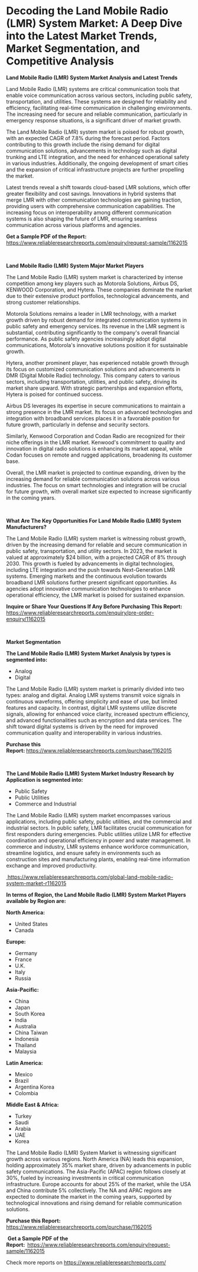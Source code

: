 <p><h1>Decoding the Land Mobile Radio (LMR) System Market: A Deep Dive into the Latest Market Trends, Market Segmentation, and Competitive Analysis</h1></p><p><strong>Land Mobile Radio (LMR) System Market Analysis and Latest Trends</strong></p>
<p><p>Land Mobile Radio (LMR) systems are critical communication tools that enable voice communication across various sectors, including public safety, transportation, and utilities. These systems are designed for reliability and efficiency, facilitating real-time communication in challenging environments. The increasing need for secure and reliable communication, particularly in emergency response situations, is a significant driver of market growth.</p><p>The Land Mobile Radio (LMR) system market is poised for robust growth, with an expected CAGR of 7.8% during the forecast period. Factors contributing to this growth include the rising demand for digital communication solutions, advancements in technology such as digital trunking and LTE integration, and the need for enhanced operational safety in various industries. Additionally, the ongoing development of smart cities and the expansion of critical infrastructure projects are further propelling the market.</p><p>Latest trends reveal a shift towards cloud-based LMR solutions, which offer greater flexibility and cost savings. Innovations in hybrid systems that merge LMR with other communication technologies are gaining traction, providing users with comprehensive communication capabilities. The increasing focus on interoperability among different communication systems is also shaping the future of LMR, ensuring seamless communication across various platforms and agencies.</p></p>
<p><strong>Get a Sample PDF of the Report:&nbsp;</strong> <a href="https://www.reliableresearchreports.com/enquiry/request-sample/1162015?utm_campaign=2252&utm_medium=2&utm_source=Github&utm_content=ia&utm_term=12022025&utm_id=land-mobile-radio-lmr-system">https://www.reliableresearchreports.com/enquiry/request-sample/1162015</a></p>
<p>&nbsp;</p>
<p><strong>Land Mobile Radio (LMR) System Major Market Players</strong></p>
<p><p>The Land Mobile Radio (LMR) system market is characterized by intense competition among key players such as Motorola Solutions, Airbus DS, KENWOOD Corporation, and Hytera. These companies dominate the market due to their extensive product portfolios, technological advancements, and strong customer relationships.</p><p>Motorola Solutions remains a leader in LMR technology, with a market growth driven by robust demand for integrated communication systems in public safety and emergency services. Its revenue in the LMR segment is substantial, contributing significantly to the company's overall financial performance. As public safety agencies increasingly adopt digital communications, Motorola's innovative solutions position it for sustainable growth.</p><p>Hytera, another prominent player, has experienced notable growth through its focus on customized communication solutions and advancements in DMR (Digital Mobile Radio) technology. This company caters to various sectors, including transportation, utilities, and public safety, driving its market share upward. With strategic partnerships and expansion efforts, Hytera is poised for continued success.</p><p>Airbus DS leverages its expertise in secure communications to maintain a strong presence in the LMR market. Its focus on advanced technologies and integration with broadband services places it in a favorable position for future growth, particularly in defense and security sectors.</p><p>Similarly, Kenwood Corporation and Codan Radio are recognized for their niche offerings in the LMR market. Kenwood's commitment to quality and innovation in digital radio solutions is enhancing its market appeal, while Codan focuses on remote and rugged applications, broadening its customer base.</p><p>Overall, the LMR market is projected to continue expanding, driven by the increasing demand for reliable communication solutions across various industries. The focus on smart technologies and integration will be crucial for future growth, with overall market size expected to increase significantly in the coming years.</p></p>
<p>&nbsp;</p>
<p><strong>What Are The Key Opportunities For Land Mobile Radio (LMR) System Manufacturers?</strong></p>
<p><p>The Land Mobile Radio (LMR) system market is witnessing robust growth, driven by the increasing demand for reliable and secure communication in public safety, transportation, and utility sectors. In 2023, the market is valued at approximately $24 billion, with a projected CAGR of 8% through 2030. This growth is fueled by advancements in digital technologies, including LTE integration and the push towards Next-Generation LMR systems. Emerging markets and the continuous evolution towards broadband LMR solutions further present significant opportunities. As agencies adopt innovative communication technologies to enhance operational efficiency, the LMR market is poised for sustained expansion.</p></p>
<p><strong>Inquire or Share Your Questions If Any Before Purchasing This Report:</strong> <a href="https://www.reliableresearchreports.com/enquiry/pre-order-enquiry/1162015?utm_campaign=2252&utm_medium=2&utm_source=Github&utm_content=ia&utm_term=12022025&utm_id=land-mobile-radio-lmr-system">https://www.reliableresearchreports.com/enquiry/pre-order-enquiry/1162015</a></p>
<p>&nbsp;</p>
<p><strong>Market Segmentation</strong></p>
<p><strong>The Land Mobile Radio (LMR) System Market Analysis by types is segmented into:</strong></p>
<p><ul><li>Analog</li><li>Digital</li></ul></p>
<p><p>The Land Mobile Radio (LMR) system market is primarily divided into two types: analog and digital. Analog LMR systems transmit voice signals in continuous waveforms, offering simplicity and ease of use, but limited features and capacity. In contrast, digital LMR systems utilize discrete signals, allowing for enhanced voice clarity, increased spectrum efficiency, and advanced functionalities such as encryption and data services. The shift toward digital systems is driven by the need for improved communication quality and interoperability in various industries.</p></p>
<p><strong>Purchase this Report:&nbsp;</strong><a href="https://www.reliableresearchreports.com/purchase/1162015?utm_campaign=2252&utm_medium=2&utm_source=Github&utm_content=ia&utm_term=12022025&utm_id=land-mobile-radio-lmr-system">https://www.reliableresearchreports.com/purchase/1162015</a></p>
<p>&nbsp;</p>
<p><strong>The Land Mobile Radio (LMR) System Market Industry Research by Application is segmented into:</strong></p>
<p><ul><li>Public Safety</li><li>Public Utilities</li><li>Commerce and Industrial</li></ul></p>
<p><p>The Land Mobile Radio (LMR) system market encompasses various applications, including public safety, public utilities, and the commercial and industrial sectors. In public safety, LMR facilitates crucial communication for first responders during emergencies. Public utilities utilize LMR for effective coordination and operational efficiency in power and water management. In commerce and industry, LMR systems enhance workforce communication, streamline logistics, and ensure safety in environments such as construction sites and manufacturing plants, enabling real-time information exchange and improved productivity.</p></p>
<p><a href="https://www.reliableresearchreports.com/global-land-mobile-radio-system-market-r1162015?utm_campaign=2252&utm_medium=2&utm_source=Github&utm_content=ia&utm_term=12022025&utm_id=land-mobile-radio-lmr-system">&nbsp;https://www.reliableresearchreports.com/global-land-mobile-radio-system-market-r1162015</a></p>
<p><strong>In terms of Region, the Land Mobile Radio (LMR) System Market Players available by Region are:</strong></p>
<p>
    <p> <strong> North America: </strong>
        <ul>
            <li>United States</li>
            <li>Canada</li>
        </ul>
        </p> 
    <p> <strong> Europe: </strong>
        <ul>
            <li>Germany</li>
            <li>France</li>
            <li>U.K.</li>
            <li>Italy</li>
            <li>Russia</li>
        </ul>
        </p> 
    <p> <strong> Asia-Pacific: </strong>
        <ul>
            <li>China</li>
            <li>Japan</li>
            <li>South Korea</li>
            <li>India</li>
            <li>Australia</li>
            <li>China Taiwan</li>
            <li>Indonesia</li>
            <li>Thailand</li>
            <li>Malaysia</li>
        </ul>
        </p> 
    <p> <strong> Latin America: </strong>
        <ul>
            <li>Mexico</li>
            <li>Brazil</li>
            <li>Argentina Korea</li>
            <li>Colombia</li>
        </ul>
        </p> 
    <p> <strong> Middle East & Africa: </strong>
        <ul>
            <li>Turkey</li>
            <li>Saudi</li>
            <li>Arabia</li>
            <li>UAE</li>
            <li>Korea</li>
        </ul>
    </p>
    </p>
<p><p>The Land Mobile Radio (LMR) System Market is witnessing significant growth across various regions. North America (NA) leads this expansion, holding approximately 35% market share, driven by advancements in public safety communications. The Asia-Pacific (APAC) region follows closely at 30%, fueled by increasing investments in critical communication infrastructure. Europe accounts for about 25% of the market, while the USA and China contribute 5% collectively. The NA and APAC regions are expected to dominate the market in the coming years, supported by technological innovations and rising demand for reliable communication solutions.</p></p>
<p><strong>Purchase this Report: </strong><a href="https://www.reliableresearchreports.com/purchase/1162015?utm_campaign=2252&utm_medium=2&utm_source=Github&utm_content=ia&utm_term=12022025&utm_id=land-mobile-radio-lmr-system">https://www.reliableresearchreports.com/purchase/1162015</a></p>
<p>&nbsp;<strong>Get a Sample PDF of the Report:&nbsp;&nbsp;</strong><a href="https://www.reliableresearchreports.com/enquiry/request-sample/1162015?utm_campaign=2252&utm_medium=2&utm_source=Github&utm_content=ia&utm_term=12022025&utm_id=land-mobile-radio-lmr-system">https://www.reliableresearchreports.com/enquiry/request-sample/1162015</a></p>
<p><strong></strong></p>
<p>Check more reports on <a href="https://www.reliableresearchreports.com/?utm_campaign=2252&utm_medium=2&utm_source=Github&utm_content=ia&utm_term=12022025&utm_id=land-mobile-radio-lmr-system">https://www.reliableresearchreports.com/</a></p>